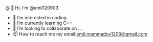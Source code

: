 @ 👋 Hi, I’m @emil120903
- 👀 I’m interested in coding
- 🌱 I’m currently learning C++
- 💞️ I’m looking to collaborate on ...
- 📫 How to reach me my email:emil.mammadov1209@gmail.com

<!---
emil120903/emil120903 is a ✨ special ✨ repository because its `README.md` (this file) appears on your GitHub profile.
You can click the Preview link to take a look at your changes.
--->
